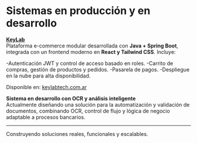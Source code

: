 # Sistemas en producción y en desarrollo

**[KeyLab](https://keylabtech.com.ar/contact)**  
Plataforma e-commerce modular desarrollada con **Java + Spring Boot**, integrada con un frontend moderno en **React y Tailwind CSS**.
Incluye:

-Autenticación JWT y control de acceso basado en roles.
-Carrito de compras, gestión de productos y pedidos.
-Pasarela de pagos.
-Despliegue en la nube para alta disponibilidad. 

Disponible en: [keylabtech.com.ar](https://keylabtech.com.ar)

**Sistema en desarrollo con OCR y análisis inteligente**  
Actualmente diseñando una solución para la automatización y validación de documentos, combinando OCR, control de flujo y lógica de negocio adaptable a procesos bancarios.

---
Construyendo soluciones reales, funcionales y escalables.
